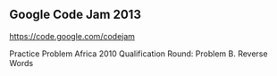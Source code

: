 Google Code Jam 2013
--------------------
https://code.google.com/codejam

Practice Problem
Africa 2010 Qualification Round: Problem B. Reverse Words
